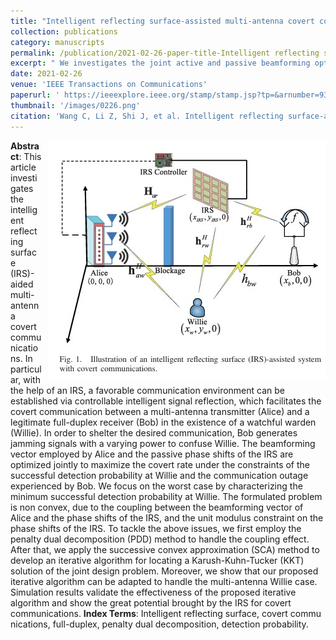 ```yaml
---
title: "Intelligent reflecting surface-assisted multi-antenna covert communications:Joint active and passive beamforming optimization"
collection: publications
category: manuscripts
permalink: /publication/2021-02-26-paper-title-Intelligent reflecting surface-assisted multi-antenna covert communications:Joint active and passive beamforming optimization.md
excerpt: " We investigates the joint active and passive beamforming optimization for intelligent reflecting surface (IRS)-assisted multi-antenna covert communications to maximize the covert rate while satisfying detection error probability and outage constraints. "
date: 2021-02-26
venue: 'IEEE Transactions on Communications'
paperurl: ' https://ieeexplore.ieee.org/stamp/stamp.jsp?tp=&arnumber=9363936'
thumbnail: '/images/0226.png'
citation: 'Wang C, Li Z, Shi J, et al. Intelligent reflecting surface-assisted multi-antenna covert communications: Joint active and passive beamforming optimization[J]. IEEE Transactions on Communications, 2021, 69(6): 3984-4000.'
---
```

<img src="/images/0226.png"  style="float: right; margin-left: 10px;">


**Abstract**: This article investigates the intelligent reflect ing surface (IRS)-aided multi-antenna covert communications. In particular, with the help of an IRS, a favorable communication environment can be established via controllable intelligent signal reflection, which facilitates the covert communication between a multi-antenna transmitter (Alice) and a legitimate full-duplex receiver (Bob) in the existence of a watchful warden (Willie). In order to shelter the desired communication, Bob generates jamming signals with a varying power to confuse Willie. The beamforming vector employed by Alice and the passive phase shifts of the IRS are optimized jointly to maximize the covert rate under the constraints of the successful detection probability at Willie and the communication outage experienced by Bob. We focus on the worst case by characterizing the minimum successful detection probability at Willie. The formulated problem is non convex, due to the coupling between the beamforming vector of Alice and the phase shifts of the IRS, and the unit modulus constraint on the phase shifts of the IRS. To tackle the above issues, we first employ the penalty dual decomposition (PDD) method to handle the coupling effect. After that, we apply the successive convex approximation (SCA) method to develop an iterative algorithm for locating a Karush-Kuhn-Tucker (KKT) solution of the joint design problem. Moreover, we show that our proposed iterative algorithm can be adapted to handle the multi-antenna Willie case. Simulation results validate the effectiveness of the proposed iterative algorithm and show the great potential brought by the IRS for covert communications.
**Index Terms**: Intelligent reflecting surface, covert commu nications, full-duplex, penalty dual decomposition, detection probability.
